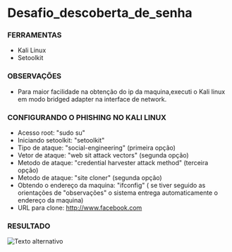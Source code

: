 # Desafio_descoberta_de_senha
 
### FERRAMENTAS 
- Kali Linux
- Setoolkit

### OBSERVAÇÕES
- Para maior facilidade na obtenção do ip da maquina,executi o Kali linux em modo bridged adapter na interface de network.

### CONFIGURANDO O PHISHING NO KALI LINUX 

- Acesso root: "sudo su"
- Iniciando setoolkit: "setoolkit"
- Tipo de ataque:   "social-engineering" (primeira opção)
- Vetor de ataque:  "web sit attack vectors" (segunda opção)
- Metodo de ataque: "credential harvester attack method" (terceira opção)
- Metodo de ataque: "site cloner" (segunda opção)
- Obtendo o endereço da maquina: "ifconfig" ( se tiver seguido as orientações de "observações" o sistema entrega automaticamente o endereço da maquina)
- URL para clone: http://www.facebook.com

### RESULTADO 

![Texto alternativo](https://drive.google.com/resultadophishing.png)
